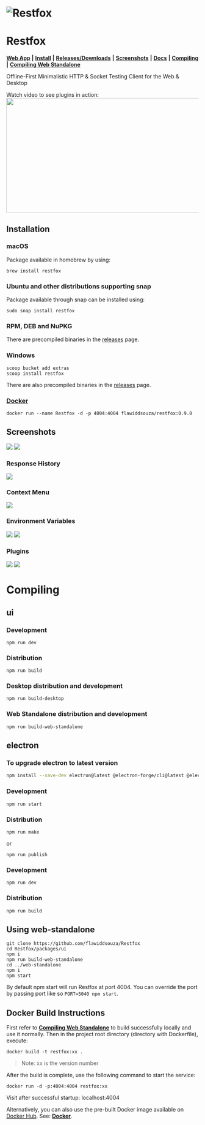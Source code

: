 # ![Restfox](https://raw.github.com/flawiddsouza/Restfox/main/packages/ui/public/pwa-192x192.png "Restfox")

# Restfox

[**Web App**](https://restfox.dev) **|** [**Install**](#installation) **|** [**Releases/Downloads**](https://github.com/flawiddsouza/Restfox/releases) **|** [**Screenshots**](#screenshots) **|** [**Docs**](https://docs.restfox.dev) **|** [**Compiling**](#compiling) **|** [**Compiling Web Standalone**](#using-web-standalone)

Offline-First Minimalistic HTTP & Socket Testing Client for the Web & Desktop

Watch video to see plugins in action:<br>
[<img src="https://img.youtube.com/vi/3cOQPm43Wus/hqdefault.jpg" width="600" height="300" width="100%"
/>](https://www.youtube.com/watch?v=3cOQPm43Wus)

## Installation

### macOS
Package available in homebrew by using:
```
brew install restfox
```

### Ubuntu and other distributions supporting snap
Package available through snap can be installed using:
```
sudo snap install restfox
```

### RPM, DEB and NuPKG
There are precompiled binaries in the [releases](https://github.com/flawiddsouza/Restfox/releases) page.

### Windows
```
scoop bucket add extras
scoop install restfox
```
There are also precompiled binaries in the [releases](https://github.com/flawiddsouza/Restfox/releases) page.

### [Docker](https://hub.docker.com/r/flawiddsouza/restfox)
```
docker run --name Restfox -d -p 4004:4004 flawiddsouza/restfox:0.9.0
```

## Screenshots

<img src="screenshots/1.png?raw=true">

<img src="screenshots/2.png?raw=true">

### Response History

<img src="screenshots/3.png?raw=true">

### Context Menu

<img src="screenshots/8.png?raw=true">

### Environment Variables

<img src="screenshots/4.png?raw=true">
<img src="screenshots/5.png?raw=true">

### Plugins

<img src="screenshots/6.png?raw=true">
<img src="screenshots/7.png?raw=true">

# Compiling

## ui

### Development
```
npm run dev
```

### Distribution
```
npm run build
```

### Desktop distribution and development
```
npm run build-desktop
```

### Web Standalone distribution and development
```
npm run build-web-standalone
```

## electron

### To upgrade electron to latest version
```bash
npm install --save-dev electron@latest @electron-forge/cli@latest @electron-forge/maker-deb@latest @electron-forge/maker-rpm@latest @electron-forge/maker-squirrel@latest @electron-forge/maker-zip@latest @electron-forge/maker-flatpak@latest @electron-forge/publisher-github@latest electron-builder@latest
```

### Development
```
npm run start
```

### Distribution
```
npm run make
```
or
```
npm run publish
```

### Development
```
npm run dev
```

### Distribution
```
npm run build
```

## Using web-standalone
```
git clone https://github.com/flawiddsouza/Restfox
cd Restfox/packages/ui
npm i
npm run build-web-standalone
cd ../web-standalone
npm i
npm start
```

By default npm start will run Restfox at port 4004. You can override the port by passing port like so `PORT=5040 npm start`.

## Docker Build Instructions

First refer to [**Compiling Web Standalone**](#using-web-standalone) to build successfully locally and use it normally.
Then in the project root directory (directory with Dockerfile), execute:
```
docker build -t restfox:xx .
```
> Note: xx is the version number

After the build is complete, use the following command to start the service:
```
docker run -d -p:4004:4004 restfox:xx
```
Visit after successful startup: localhost:4004

Alternatively, you can also use the pre-built Docker image available on [Docker Hub](https://hub.docker.com/r/flawiddsouza/restfox). See: [**Docker**](#docker).
